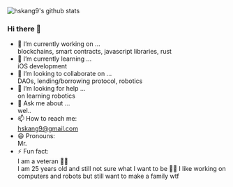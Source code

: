 ![hskang9's github stats](https://github-readme-stats.vercel.app/api?username=hskang9&show_icons=true&theme=default)

### Hi there 👋

- 🔭 I’m currently working on ... <br>
blockchains, smart contracts, javascript libraries, rust
- 🌱 I’m currently learning ...<br>
iOS development
- 👯 I’m looking to collaborate on ... <br>
DAOs, lending/borrowing protocol, robotics
- 🤔 I’m looking for help ... <br>
on learning robotics
- 💬 Ask me about ... <br>
wel..
- 📫 How to reach me:<br> 
hskang9@gmail.com
- 😄 Pronouns: <br>
Mr.
- ⚡ Fun fact: <br> 
I am a veteran 👨‍🏭 <br>
I am 25 years old and still not sure what I want to be 🤷‍♂️
I like working on computers and robots but still want to make a family wtf

